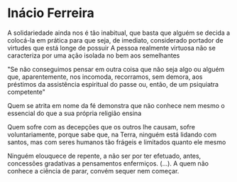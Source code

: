 # Inácio Ferreira
A solidariedade ainda nos é tão inabitual, que basta que alguém se decida a colocá-la em prática para que seja, de imediato, considerado portador de virtudes que está longe de possuir A pessoa realmente virtuosa não se caracteriza por uma ação isolada no bem aos semelhantes

"Se não conseguimos pensar em outra coisa que não seja algo ou alguém que, aparentemente, nos incomoda, recorramos, sem demora, aos préstimos da assistência espiritual do passe ou, então, de um psiquiatra competente"

Quem se atrita em nome da fé demonstra que não conhece nem mesmo o essencial do que a sua própria religião ensina

Quem sofre com as decepções que os outros lhe causam, sofre voluntariamente, porque sabe que, na Terra, ninguém está lidando com santos, mas com seres humanos tão frágeis e limitados quanto ele mesmo

Ninguém elouquece de repente, a não ser por ter efetuado, antes, concessões gradativas a pensamentos enfermiços. (...). A quem não conhece a ciência de parar, convém sequer nem começar.

